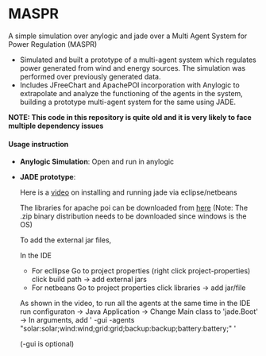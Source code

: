 # MASPR
A simple simulation over anylogic and jade over a Multi Agent System for Power Regulation (MASPR)

- Simulated and built a prototype of a multi-agent system which regulates power generated from wind and energy sources. The simulation was performed over previously generated data.
- Includes JFreeChart and ApachePOI incorporation with Anylogic to extrapolate and analyze the functioning of the agents in the system, building a prototype multi-agent system for the same using JADE.

**NOTE: This code in this repository is quite old and it is very likely to face multiple dependency issues**

#### Usage instruction ####
- **Anylogic Simulation**: Open and run in anylogic
- **JADE prototype**:
  
  Here is a [video](https://www.youtube.com/watch?v=-dFx1_XBGVI) on installing and running jade via eclipse/netbeans

  The libraries for apache poi can be downloaded from [here](https://poi.apache.org/download.html#POI-3.17)
  (Note: The .zip binary distribution needs to be downloaded since windows is the OS)

  To add the external jar files,

  In the IDE
   - For ecllipse
     Go to project properties (right click project-properties)
     click build path -> add external jars
   - For netbeans
     Go to project properties
     click libraries -> add jar/file

  As shown in the video,
  to run all the agents at the same time in the IDE
  run configuraton -> Java Application -> Change Main class to 'jade.Boot' -> In arguments, add
  ' -gui -agents "solar:solar;wind:wind;grid:grid;backup:backup;battery:battery;" '

  (-gui is optional)
